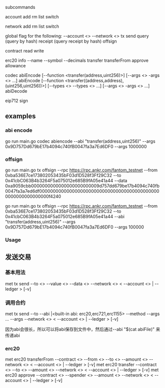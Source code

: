 subcommands

account
    add
    rm
    list
    switch

network
    add
    rm
    list
    switch

global flag for the following:
--account <>
--network <>
tx
    send
    query (query by hash)
    receipt (query receipt by hash)
    offsign

contract
    read
    write

erc20
    info --name --symbol --decimals
    transfer
    transferFrom
    approve
    allowance

codec
    abiEncode [--function <transfer(address,uint256)>] [--args <> -args <> ...]
    abiEncode [--function <transfer((address,address),(uint256,uint256))>] [--types <> --types <> ...] [--args <> -args <> ...]
    abiDecode

eip712
    sign


## examples
### abi encode
 go run main.go codec abiencode --abi "transfer(address,uint256)" --args 0x9D757Dd679bE17b4094c740fB0047fa3a7Ed6DF0 --args 1000000

 ### offsign
 go run main.go tx offsign --rpc  https://rpc.ankr.com/fantom_testnet --from 0xba536E7ce173802053435bF03d1D528f3Ff29C32 --to 0x41cbC063B4b3264F5a075012e685B9fA05e41a44 --data 0xa9059cbb0000000000000000000000009d757dd679be17b4094c740fb0047fa3a7ed6df000000000000000000000000000000000000000000000000000000000000f4240

go run main.go tx offsign --rpc  https://rpc.ankr.com/fantom_testnet --from 0xba536E7ce173802053435bF03d1D528f3Ff29C32 --to 0x41cbC063B4b3264F5a075012e685B9fA05e41a44 --abi "transfer(address,uint256)" --args 0x9D757Dd679bE17b4094c740fB0047fa3a7Ed6DF0 --args 100000

### Usage
## 发送交易
### 基本用法
met tx send --to <> --value <> --data <> --network <> < --account <> | --ledger > [-v]

### 调用合约
met tx send --to <contractAddress> --abi <abi string>|<built-in abi: erc20,erc721,erc1155> --method <methodName> --args <arg1> ... --args <argN> --network <> < --account <> | --ledger > [-v]

因为abi会很长，所以可以将abi保存到文件中，然后通过--abi "$(cat abiFile)" 来传递abi

### erc20
met erc20 transferFrom --contract <> --from <> --to <> --amount <> --network <> < --account <> | --ledger > [-v]
met erc20 transfer --contract <> --to <> --amount <> --network <> < --account <> | --ledger > [-v]
met erc20 approve --contract <> --spender <> --amount <> --network <> < --account <> | --ledger > [-v]
